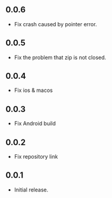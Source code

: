 ## 0.0.6

* Fix crash caused by pointer error.

## 0.0.5

* Fix the problem that zip is not closed.

## 0.0.4

* Fix ios & macos

## 0.0.3

* Fix Android build

## 0.0.2

* Fix repository link

## 0.0.1

* Initial release.